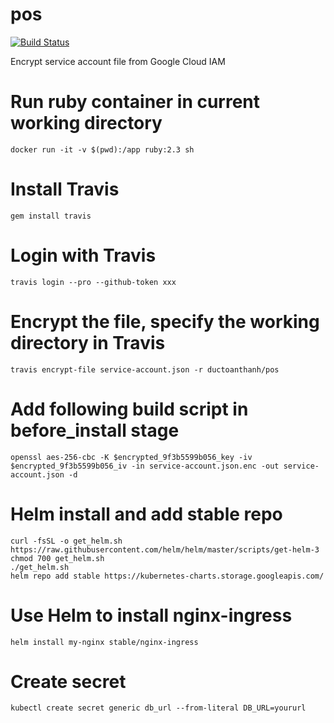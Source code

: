 # pos

[![Build Status](https://travis-ci.com/ductoanthanh/pos.svg?token=qYUgzVzD82JQipy27Dcy&branch=master)](https://travis-ci.com/ductoanthanh/pos)

Encrypt service account file from Google Cloud IAM

# Run ruby container in current working directory

```
docker run -it -v $(pwd):/app ruby:2.3 sh
```

# Install Travis

```
gem install travis
```

# Login with Travis

```
travis login --pro --github-token xxx
```

# Encrypt the file, specify the working directory in Travis

```
travis encrypt-file service-account.json -r ductoanthanh/pos
```

# Add following build script in before_install stage

```
openssl aes-256-cbc -K $encrypted_9f3b5599b056_key -iv $encrypted_9f3b5599b056_iv -in service-account.json.enc -out service-account.json -d
```

# Helm install and add stable repo

```
curl -fsSL -o get_helm.sh https://raw.githubusercontent.com/helm/helm/master/scripts/get-helm-3
chmod 700 get_helm.sh
./get_helm.sh
helm repo add stable https://kubernetes-charts.storage.googleapis.com/
```

# Use Helm to install nginx-ingress

```
helm install my-nginx stable/nginx-ingress
```

# Create secret

```
kubectl create secret generic db_url --from-literal DB_URL=yoururl
```

